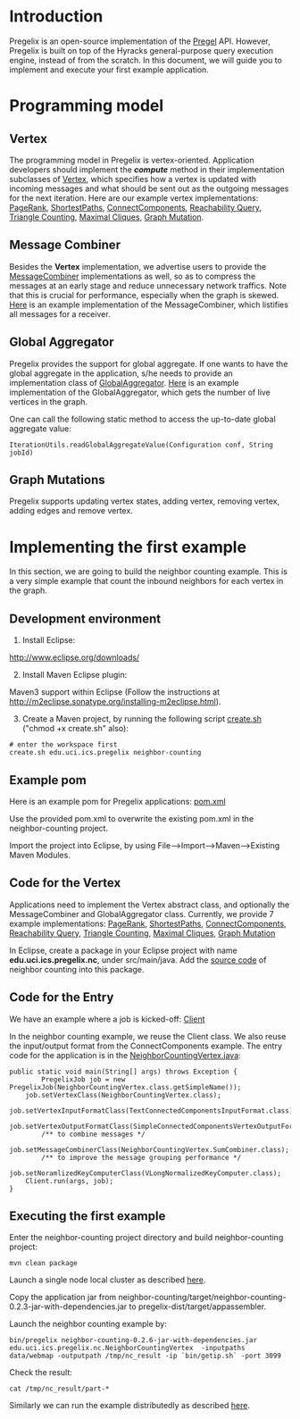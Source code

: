 

# Introduction #
Pregelix is an open-source implementation of the [Pregel](http://googleresearch.blogspot.com/2009/06/large-scale-graph-computing-at-google.html) API. However, Pregelix is built on top of the Hyracks general-purpose query execution engine, instead of from the scratch. In this document, we will guide you to implement and execute your first example application.

# Programming model #
## Vertex ##
The programming model in Pregelix is vertex-oriented. Application developers should implement the **_compute_** method in their implementation subclasses of [Vertex](https://code.google.com/p/hyracks/source/browse/pregelix/pregelix-api/src/main/java/edu/uci/ics/pregelix/api/graph/Vertex.java?name=fullstack-0.2.6), which specifies how a vertex is updated with incoming messages and what should be sent out as the outgoing messages for the next iteration.  Here are our example vertex implementations: [PageRank](https://code.google.com/p/hyracks/source/browse/pregelix/pregelix-example/src/main/java/edu/uci/ics/pregelix/example/PageRankVertex.java?name=fullstack-0.2.6),
[ShortestPaths](https://code.google.com/p/hyracks/source/browse/pregelix/pregelix-example/src/main/java/edu/uci/ics/pregelix/example/ShortestPathsVertex.java?name=fullstack-0.2.6),
[ConnectComponents](https://code.google.com/p/hyracks/source/browse/pregelix/pregelix-example/src/main/java/edu/uci/ics/pregelix/example/ConnectedComponentsVertex.java?name=fullstack-0.2.6),
[Reachability Query](https://code.google.com/p/hyracks/source/browse/pregelix/pregelix-example/src/main/java/edu/uci/ics/pregelix/example/ReachabilityVertex.java?name=fullstack-0.2.6),
[Triangle Counting](https://code.google.com/p/hyracks/source/browse/?name=fullstack-0.2.6#git%2Fpregelix%2Fpregelix-example%2Fsrc%2Fmain%2Fjava%2Fedu%2Fuci%2Fics%2Fpregelix%2Fexample%2Ftrianglecounting),
[Maximal Cliques](https://code.google.com/p/hyracks/source/browse/?name=fullstack-0.2.6#git%2Fpregelix%2Fpregelix-example%2Fsrc%2Fmain%2Fjava%2Fedu%2Fuci%2Fics%2Fpregelix%2Fexample%2Fmaximalclique),
[Graph Mutation](https://code.google.com/p/hyracks/source/browse/pregelix/pregelix-example/src/main/java/edu/uci/ics/pregelix/example/GraphMutationVertex.java?name=fullstack-0.2.6).

## Message Combiner ##
Besides the **Vertex** implementation, we advertise users to provide the [MessageCombiner](https://code.google.com/p/hyracks/source/browse/pregelix/pregelix-api/src/main/java/edu/uci/ics/pregelix/api/graph/MessageCombiner.java?name=fullstack-0.2.6) implementations as well, so as to compress the messages at an early stage and reduce unnecessary network traffics.  Note that this is crucial for performance, especially when the graph is skewed. [Here](https://code.google.com/p/hyracks/source/browse/pregelix/pregelix-api/src/main/java/edu/uci/ics/pregelix/api/util/DefaultMessageCombiner.java?name=fullstack-0.2.6) is an example implementation of the MessageCombiner, which listifies all messages for a receiver.

## Global Aggregator ##
Pregelix provides the support for global aggregate. If one wants to have the global aggregate in the application, s/he needs to provide an implementation class of [GlobalAggregator](https://code.google.com/p/hyracks/source/browse/pregelix/pregelix-api/src/main/java/edu/uci/ics/pregelix/api/graph/GlobalAggregator.java?name=fullstack-0.2.6).  [Here](https://code.google.com/p/hyracks/source/browse/pregelix/pregelix-api/src/main/java/edu/uci/ics/pregelix/api/util/GlobalCountAggregator.java?name=fullstack-0.2.6) is an example implementation of the GlobalAggregator, which gets the number of live vertices in the graph.

One can call the following static method to access the up-to-date global aggregate value:
```
IterationUtils.readGlobalAggregateValue(Configuration conf, String jobId)
```

## Graph Mutations ##
Pregelix supports updating vertex states, adding vertex, removing vertex, adding edges and remove vertex.

# Implementing the first example #
In this section, we are going to build the neighbor counting example.
This is a very simple example that count the inbound neighbors for each vertex in the graph.


## Development environment ##
1. Install Eclipse:

http://www.eclipse.org/downloads/

2. Install Maven Eclipse plugin:

Maven3 support within Eclipse (Follow the instructions at  http://m2eclipse.sonatype.org/installing-m2eclipse.html).

3. Create a Maven project, by running the following script [create.sh](http://code.google.com/p/hyracks/wiki/CreateSh) ("chmod +x create.sh" also):
```
# enter the workspace first		
create.sh edu.uci.ics.pregelix neighbor-counting		
```

## Example pom ##
Here is an example pom for Pregelix applications: [pom.xml](http://code.google.com/p/hyracks/wiki/PregelixAppPom026)

Use the provided pom.xml to overwrite the existing pom.xml in the neighbor-counting project.

Import the project into Eclipse, by using File-->Import-->Maven-->Existing Maven Modules.


## Code for the Vertex ##
Applications need to implement the Vertex abstract class, and optionally the MessageCombiner and GlobalAggregator class. Currently, we provide 7 example implementations:
[PageRank](https://code.google.com/p/hyracks/source/browse/pregelix/pregelix-example/src/main/java/edu/uci/ics/pregelix/example/PageRankVertex.java?name=fullstack-0.2.6),
[ShortestPaths](https://code.google.com/p/hyracks/source/browse/pregelix/pregelix-example/src/main/java/edu/uci/ics/pregelix/example/ShortestPathsVertex.java?name=fullstack-0.2.6),
[ConnectComponents](https://code.google.com/p/hyracks/source/browse/pregelix/pregelix-example/src/main/java/edu/uci/ics/pregelix/example/ConnectedComponentsVertex.java?name=fullstack-0.2.6),
[Reachability Query](https://code.google.com/p/hyracks/source/browse/pregelix/pregelix-example/src/main/java/edu/uci/ics/pregelix/example/ReachabilityVertex.java?name=fullstack-0.2.6),
[Triangle Counting](https://code.google.com/p/hyracks/source/browse/?name=fullstack-0.2.6#git%2Fpregelix%2Fpregelix-example%2Fsrc%2Fmain%2Fjava%2Fedu%2Fuci%2Fics%2Fpregelix%2Fexample%2Ftrianglecounting),
[Maximal Cliques](https://code.google.com/p/hyracks/source/browse/?name=fullstack-0.2.6#git%2Fpregelix%2Fpregelix-example%2Fsrc%2Fmain%2Fjava%2Fedu%2Fuci%2Fics%2Fpregelix%2Fexample%2Fmaximalclique),
[Graph Mutation](https://code.google.com/p/hyracks/source/browse/pregelix/pregelix-example/src/main/java/edu/uci/ics/pregelix/example/GraphMutationVertex.java?name=fullstack-0.2.6)

In Eclipse, create a package in your Eclipse project with name **edu.uci.ics.pregelix.nc**, under src/main/java.  Add the [source code](http://code.google.com/p/hyracks/wiki/NeighborCountingExample) of neighbor counting into this package.

## Code for the Entry ##
We have an example where a job is kicked-off:
[Client](https://code.google.com/p/hyracks/source/browse/pregelix/pregelix-example/src/main/java/edu/uci/ics/pregelix/example/client/Client.java?name=fullstack-0.2.6)

In the neighbor counting example, we reuse the Client class. We also reuse the input/output format from the ConnectComponents example. The entry code for the application is in the [NeighborCountingVertex.java](http://code.google.com/p/hyracks/wiki/NeighborCountingExample):
```
public static void main(String[] args) throws Exception {
        PregelixJob job = new PregelixJob(NeighborCountingVertex.class.getSimpleName());
	job.setVertexClass(NeighborCountingVertex.class);
	job.setVertexInputFormatClass(TextConnectedComponentsInputFormat.class);
	job.setVertexOutputFormatClass(SimpleConnectedComponentsVertexOutputFormat.class);
        /** to combine messages */
	job.setMessageCombinerClass(NeighborCountingVertex.SumCombiner.class);
        /** to improve the message grouping performance */
        job.setNoramlizedKeyComputerClass(VLongNormalizedKeyComputer.class);
	Client.run(args, job);
}
```


## Executing the first example ##
Enter the neighbor-counting project directory and build neighbor-counting project:
```
mvn clean package
```

Launch a single node local cluster as described [here](http://code.google.com/p/hyracks/wiki/PregelixUserManual#Running_Pregelix_locally).

Copy the application jar from neighbor-counting/target/neighbor-counting-0.2.3-jar-with-dependencies.jar to pregelix-dist/target/appassembler.

Launch the neighbor counting example by:
```
bin/pregelix neighbor-counting-0.2.6-jar-with-dependencies.jar edu.uci.ics.pregelix.nc.NeighborCountingVertex  -inputpaths data/webmap -outputpath /tmp/nc_result -ip `bin/getip.sh` -port 3099
```

Check the result:
```
cat /tmp/nc_result/part-*
```

Similarly we can run the example distributedly as described [here](http://code.google.com/p/hyracks/wiki/PregelixUserManual#Running_Pregelix_distributedly).